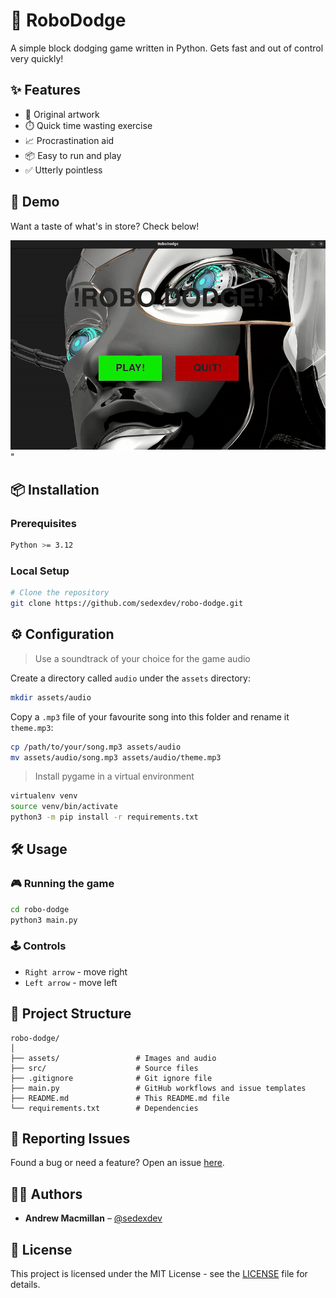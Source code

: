 # 📘 RoboDodge

A simple block dodging game written in Python. Gets fast and out of control very quickly!

## ✨ Features

-   🚀 Original artwork
-   ⏱️ Quick time wasting exercise
-   📈 Procrastination aid
-   📦 Easy to run and play
-   ✅ Utterly pointless

## 🚀 Demo

Want a taste of what's in store? Check below!

![til](./assets/video/sample.gif)"

## 📦 Installation

### Prerequisites

```bash
Python >= 3.12
```

### Local Setup

```bash
# Clone the repository
git clone https://github.com/sedexdev/robo-dodge.git
```

## ⚙️ Configuration

> Use a soundtrack of your choice for the game audio

Create a directory called `audio` under the `assets` directory:

```bash
mkdir assets/audio
```

Copy a `.mp3` file of your favourite song into this folder and rename it `theme.mp3`:

```bash
cp /path/to/your/song.mp3 assets/audio
mv assets/audio/song.mp3 assets/audio/theme.mp3
```

> Install pygame in a virtual environment

```bash
virtualenv venv
source venv/bin/activate
python3 -m pip install -r requirements.txt
```

## 🛠️ Usage

### 🎮 Running the game

```bash
cd robo-dodge
python3 main.py
```

### 🕹️ Controls

-   `Right arrow` - move right
-   `Left arrow` - move left

## 📂 Project Structure

```
robo-dodge/
│
├── assets/                 # Images and audio
├── src/                    # Source files
├── .gitignore              # Git ignore file
├── main.py                 # GitHub workflows and issue templates
├── README.md               # This README.md file
└── requirements.txt        # Dependencies
```

## 🐛 Reporting Issues

Found a bug or need a feature? Open an issue [here](https://github.com/sedexdev/robo-dodge/issues).

## 🧑‍💻 Authors

-   **Andrew Macmillan** – [@sedexdev](https://github.com/sedexdev)

## 📜 License

This project is licensed under the MIT License - see the [LICENSE](LICENSE) file for details.
